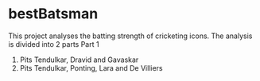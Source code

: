# bestBatsman
This project analyses the batting strength of cricketing icons. The analysis is divided into 2 parts
Part 1
1) Pits Tendulkar, Dravid and Gavaskar
2) Pits Tendulkar, Ponting, Lara and De Villiers

